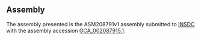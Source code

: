 

Assembly
--------

The assembly presented is the ASM208791v1 assembly submitted to
[INSDC](http://www.insdc.org) with the assembly accession
[GCA\_002087915.1](http://www.ebi.ac.uk/ena/data/view/GCA_002087915.1).
